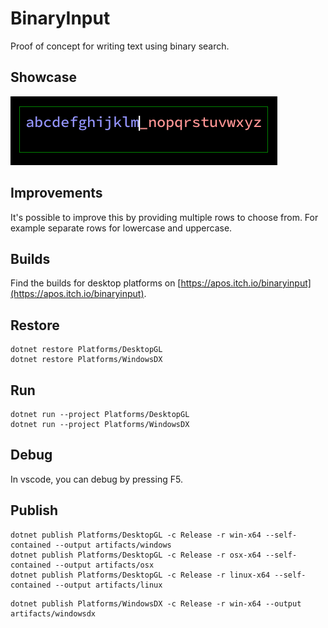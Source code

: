 # BinaryInput
Proof of concept for writing text using binary search.

## Showcase

![BinaryInput showcase](Images/Showcase.gif)

## Improvements

It's possible to improve this by providing multiple rows to choose from. For example separate rows for lowercase and uppercase.

## Builds

Find the builds for desktop platforms on [https://apos.itch.io/binaryinput](https://apos.itch.io/binaryinput).

## Restore

```
dotnet restore Platforms/DesktopGL
dotnet restore Platforms/WindowsDX
```

## Run

```
dotnet run --project Platforms/DesktopGL
dotnet run --project Platforms/WindowsDX
```

## Debug

In vscode, you can debug by pressing F5.

## Publish

```
dotnet publish Platforms/DesktopGL -c Release -r win-x64 --self-contained --output artifacts/windows
dotnet publish Platforms/DesktopGL -c Release -r osx-x64 --self-contained --output artifacts/osx
dotnet publish Platforms/DesktopGL -c Release -r linux-x64 --self-contained --output artifacts/linux
```

```
dotnet publish Platforms/WindowsDX -c Release -r win-x64 --output artifacts/windowsdx
```
